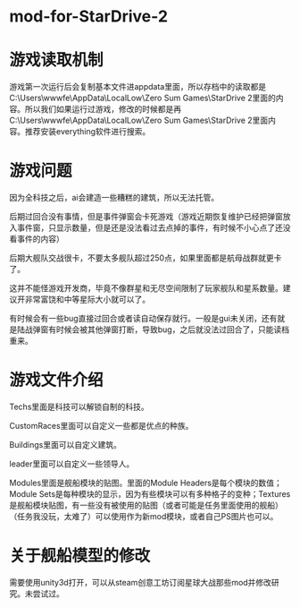 # mod-for-StarDrive-2

# 游戏读取机制

游戏第一次运行后会复制基本文件进appdata里面，所以存档中的读取都是C:\Users\wwwfe\AppData\LocalLow\Zero Sum Games\StarDrive 2里面的内容。所以我们如果运行过游戏，修改的时候都是再C:\Users\wwwfe\AppData\LocalLow\Zero Sum Games\StarDrive 2里面内容。推荐安装everything软件进行搜索。

# 游戏问题
因为全科技之后，ai会建造一些糟糕的建筑，所以无法托管。

后期过回合没有事情，但是事件弹窗会卡死游戏（游戏近期恢复维护已经把弹窗放入事件窗，只显示数量，但是还是没法看过去点掉的事件，有时候不小心点了还没看事件的内容）

后期大舰队交战很卡，不要太多舰队超过250点，如果里面都是航母战群就更卡了。

这并不能怪游戏开发商，毕竟不像群星和无尽空间限制了玩家舰队和星系数量。建议开非常富饶和中等星际大小就可以了。

有时候会有一些bug直接过回合或者读自动保存就行。一般是gui未关闭，还有就是陆战弹窗有时候会被其他弹窗打断，导致bug，之后就没法过回合了，只能读档重来。


# 游戏文件介绍

Techs里面是科技可以解锁自制的科技。

CustomRaces里面可以自定义一些都是优点的种族。

Buildings里面可以自定义建筑。

leader里面可以自定义一些领导人。

Modules里面是舰船模块的贴图。里面的Module Headers是每个模块的数值；Module Sets是每种模块的显示，因为有些模块可以有多种格子的变种；Textures是舰船模块贴图，有一些没有被使用的贴图（或者可能是任务里面使用的舰船）（任务我没玩，太难了）可以使用作为新mod模块，或者自己PS图片也可以。

# 关于舰船模型的修改

需要使用unity3d打开，可以从steam创意工坊订阅星球大战那些mod并修改研究。未尝试过。
